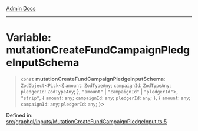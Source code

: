 [Admin Docs](/)

***

# Variable: mutationCreateFundCampaignPledgeInputSchema

> `const` **mutationCreateFundCampaignPledgeInputSchema**: `ZodObject`\<`Pick`\<\{ `amount`: `ZodTypeAny`; `campaignId`: `ZodTypeAny`; `pledgerId`: `ZodTypeAny`; \}, `"amount"` \| `"campaignId"` \| `"pledgerId"`\>, `"strip"`, \{ `amount`: `any`; `campaignId`: `any`; `pledgerId`: `any`; \}, \{ `amount`: `any`; `campaignId`: `any`; `pledgerId`: `any`; \}\>

Defined in: [src/graphql/inputs/MutationCreateFundCampaignPledgeInput.ts:5](https://github.com/PalisadoesFoundation/talawa-api/blob/a88e9b37389a25702f1dcb39c566193904da08be/src/graphql/inputs/MutationCreateFundCampaignPledgeInput.ts#L5)
